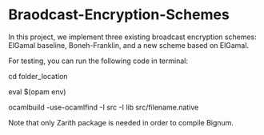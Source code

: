 # Braodcast-Encryption-Schemes
In this project, we implement three existing broadcast encryption schemes: ElGamal baseline, Boneh-Franklin, and a new scheme based on ElGamal.


For testing, you can run the following code in terminal:

cd folder_location

eval $(opam env)

ocamlbuild -use-ocamlfind -I src -I lib src/filename.native

Note that only Zarith package is needed in order to compile Bignum.
